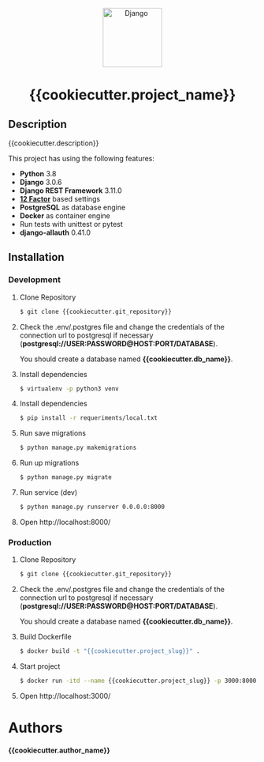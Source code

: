 <p align="center">
    <img src="https://cdn.iconscout.com/icon/free/png-512/django-2-282855.png" width="120" alt="Django" />
    </p>


<h1 align="center">
  {{cookiecutter.project_name}}
</h1>

## Description

<p ALIGN="justify">
{{cookiecutter.description}}
</p>

This project has using the following features:

- **Python** 3.8
- **Django** 3.0.6
- **Django REST Framework** 3.11.0
- [**12 Factor**](https://12factor.net/) based settings
- **PostgreSQL** as database engine
- **Docker** as container engine
- Run tests with unittest or pytest
- **django-allauth** 0.41.0

## Installation

### Development

1. Clone Repository

   ```bash
   $ git clone {{cookiecutter.git_repository}}
   ```

2. Check the .env/.postgres file and change the credentials of the connection url to postgresql if necessary (**postgresql://USER:PASSWORD@HOST:PORT/DATABASE**).

   You should create a database named **{{cookiecutter.db_name}}**.

3. Install dependencies

   ```bash
   $ virtualenv -p python3 venv
   ```

4. Install dependencies

   ```bash
   $ pip install -r requeriments/local.txt
   ```

5. Run save migrations

   ```bash
   $ python manage.py makemigrations
   ```

6. Run up migrations

   ```bash
   $ python manage.py migrate
   ```

7. Run service (dev)

   ```bash
   $ python manage.py runserver 0.0.0.0:8000
   ```

8. Open http://localhost:8000/

### Production

1. Clone Repository

   ```bash
   $ git clone {{cookiecutter.git_repository}}
   ```

2. Check the .env/.postgres file and change the credentials of the connection url to postgresql if necessary (**postgresql://USER:PASSWORD@HOST:PORT/DATABASE**).

   You should create a database named **{{cookiecutter.db_name}}**.

3. Build Dockerfile

   ```bash
   $ docker build -t "{{cookiecutter.project_slug}}" .
   ```

3. Start project

   ```bash
   $ docker run -itd --name {{cookiecutter.project_slug}} -p 3000:8000 {{cookiecutter.project_slug}}
   ```
4. Open http://localhost:3000/

# Authors

#### {{cookiecutter.author_name}}

